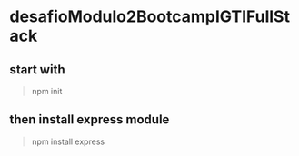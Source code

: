# desafioModulo2BootcampIGTIFullStack

## start with
>npm init
## then install express module
>npm install express
